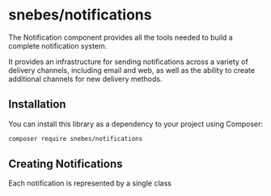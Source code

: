 # snebes/notifications

The Notification component provides all the tools needed to build a complete notification system.

It provides an infrastructure for sending notifications across a variety of delivery channels, including email and web, as well as the ability to create additional channels for new delivery methods.

## Installation

You can install this library as a dependency to your project using Composer:

```bash
composer require snebes/notifications
```

## Creating Notifications

Each notification is represented by a single class